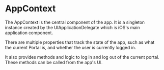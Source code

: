 # AppContext

The AppContext is the central component of the app. It is a singleton instance created by the UIApplicationDelegate which is iOS's main application component.

There are multiple properties that track the state of the app, such as what the current Portal is, and whether the user is currently logged in.

It also provides methods and logic to log in and log out of the current portal. These methods can be called from the app's UI.

